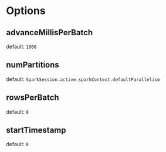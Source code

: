 # Options

## <span id="advanceMillisPerBatch"><span id="ADVANCE_MILLIS_PER_BATCH"> advanceMillisPerBatch

default: `1000`

## <span id="numPartitions"><span id="NUM_PARTITIONS"> numPartitions

default: `SparkSession.active.sparkContext.defaultParallelism`

## <span id="rowsPerBatch"><span id="ROWS_PER_BATCH"> rowsPerBatch

default: `0`

## <span id="startTimestamp"><span id="START_TIMESTAMP"> startTimestamp

default: `0`
